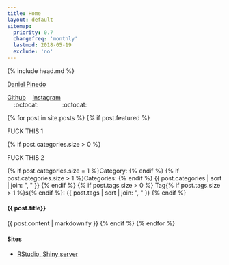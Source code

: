 ```yaml
---
title: Home
layout: default
sitemap:
  priority: 0.7
  changefreq: 'monthly'
  lastmod: 2018-05-19
  exclude: 'no'
---
```

{% include head.md %}

<script type="text/javascript" src="https://platform.linkedin.com/badges/js/profile.js" async defer></script>
<div class="LI-profile-badge"  data-version="v1" data-size="medium" data-locale="en_US" data-type="horizontal" data-theme="dark" data-vanity="danielpinedo"><a class="LI-simple-link" href='https://www.linkedin.com/in/danielpinedo?trk=profile-badge'>Daniel Pinedo</a></div>

[Github](https://github.com/dapinedo) &nbsp;&nbsp; [Instagram](https://www.instagram.com/daniel_a_pinedo) <br />
&nbsp;&nbsp;&nbsp;&nbsp;:octocat:&nbsp;&nbsp;&nbsp;&nbsp;&nbsp;&nbsp;&nbsp;&nbsp;&nbsp;&nbsp;&nbsp;&nbsp;&nbsp;&nbsp;:octocat:

<div class = "featured-posts">
{% for post in site.posts %}
  {% if post.featured %}
  <p>FUCK THIS 1</p>
    {% if post.categories.size > 0 %}
  <p>FUCK THIS 2</p>
      {% if post.categories.size = 1 %}Category: {% endif %}
      {% if post.categories.size > 1 %}Categories: {% endif %}
      {{ post.categories | sort | join: ", " }}
    {% endif %}
    {% if post.tags.size > 0 %}
      Tag{% if post.tags.size > 1 %}s{% endif %}: 
      {{ post.tags | sort | join: ", " }}
    {% endif %}
    <h4>
      {{ post.title}} 
    </h4>
    {{ post.content | markdownify }}
  {% endif %}
{% endfor %}
</div>

#### Sites
* [RStudio, Shiny server](https://r.pinedo.org)
